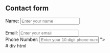 <!DOCTYPE html>
<html lang="en">
<head>
    <meta charset="UTF-8">
    <meta name="viewport" content="width=device-width, initial-scale=1.0">
    <title>example of div</title>
</head>
<body>
    <div>
        <h2>Contact form</h2>
        <label for="name">Name:</label>
        <input type="text" id="name" name="name" placeholder="Enter your name">
    </div>
    <br>
    <div>
        <label for="email">Email:</label>
        <input type="email" id="email" name="email" placeholder="Enter your email">
    </div>
    <div>
        <label for="phone">Phone Number:</label>
        <input type="tel" id="Phone" name="Phone" 
        placeholder="Enter your 10 digit phone number" pattern="[0-9]{10}" 
        inputmode="numeric" required aria-required="true"
        aria-describedby="phone-error"
        onkeypress="restrictAlphabets(event)">
        <span id="phone-error" role="alert" 
        style="display: none;">numbers only.</span>"></span>
    </div>
    <script>
        function restrictAlphabets(event){
            const key=event.key;
            if(!/[0-9]/.test(key) && key !=="Backspace" && key !=="Arrowlight"){
                event.preventDefault();
            }
        }
    </script>
</body>
</html># div
html
